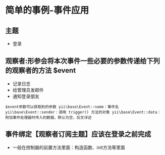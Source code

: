 # 简单的事例-事件应用
## 主题
- 登录
## 观察者:形参会将本次事件一些必要的参数传递给下列的观察者的方法 $event
- 记录日志
- 给管理员发邮件
- 通知登录朋友

`
$event参数可以获取到的参数
yii\base\Event::name：事件名
yii\base\Event::sender：调用 trigger() 方法的对象
yii\base\Event::data：附加事件处理器时传入的数据，默认为空，后文详述
`

## 事件绑定【观察者订阅主题】应该在登录之前完成
- 一般在控制器的前置方法里面：构造函数、init方法等里面